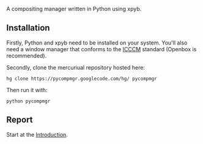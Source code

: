A compositing manager written in Python using xpyb.

## Installation ##

Firstly, Python and xpyb need to be installed on your system. You'll also need a window manager that conforms to the [ICCCM](http://tronche.com/gui/x/icccm/) standard (Openbox is recommended).

Secondly, clone the mercuriual repository hosted here:

`hg clone https://pycompmgr.googlecode.com/hg/ pycompmgr`

Then run it with:

`python pycompmgr`

## Report ##

Start at the [Introduction](Introduction.md).